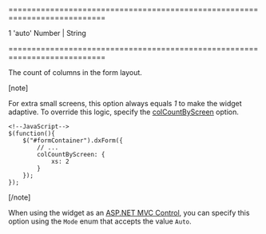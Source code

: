<!--**
/*-------------------------------------------
    Auto-generated file. Do not modify.
-------------------------------------------

**-->
===========================================================================
<!--default-->1<!--/default-->
<!--acceptValues-->'auto'<!--/acceptValues-->
<!--type-->Number | String<!--/type-->
===========================================================================

<!--shortDescription-->
The count of columns in the form layout.
<!--/shortDescription-->

<!--fullDescription-->
[note]

For extra small screens, this option always equals *1* to make the widget adaptive. To override this logic, specify the [colCountByScreen](/Documentation/ApiReference/UI_Widgets/dxForm/Configuration/colCountByScreen/) option.

    <!--JavaScript-->
    $(function(){
        $("#formContainer").dxForm({
            // ...
            colCountByScreen: {
                xs: 2
            }
        });
    });

[/note]

When using the widget as an [ASP.NET MVC Control](/Documentation/Guide/ASP.NET_MVC_Controls/Fundamentals/), you can specify this option using the `Mode` enum that accepts the value `Auto`.
<!--/fullDescription-->